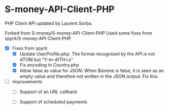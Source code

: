 # S-money-API-Client-PHP
PHP Client API updated by Laurent Sorba.

Forked from S-money/S-money-API-Client-PHP
Used some fixes from spyrit/S-money-API-Client-PHP

- [X] Fixes from spyrit
  - [X] Update UserProfile.php: The format recognized by the API is not ATOM but "Y-m-d\TH:i:s"
  - [X] Fix encoding in Country.php
  - [X] Allow false as value for JSON: When $ismine is false, it is seen as an empty value and therefore not written in the JSON output. Fix this.
- [ ] Improvements
  - [ ] Support of an URL callback
  - [ ] Support of scheduled payments

